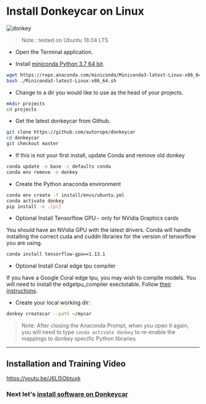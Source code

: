 # Install Donkeycar on Linux

![donkey](/assets/logos/linux_logo.png)

> Note : tested on Ubuntu 18.04 LTS

* Open the Terminal application.

* Install [miniconda Python 3.7 64 bit](https://conda.io/miniconda.html). 

```bash
wget https://repo.anaconda.com/miniconda/Miniconda3-latest-Linux-x86_64.sh
bash ./Miniconda3-latest-Linux-x86_64.sh
```

* Change to a dir you would like to use as the head of your projects.

```bash
mkdir projects
cd projects
```

* Get the latest donkeycar from Github.

```bash
git clone https://github.com/autorope/donkeycar
cd donkeycar
git checkout master
```

* If this is not your first install, update Conda and remove old donkey

```bash
conda update -n base -c defaults conda
conda env remove -n donkey
```

* Create the Python anaconda environment

```bash
conda env create -f install/envs/ubuntu.yml
conda activate donkey
pip install -e .[pc]
```

* Optional Install Tensorflow GPU - only for NVidia Graphics cards

You should have an NVidia GPU with the latest drivers. Conda will handle installing the correct cuda and cuddn libraries for the version of tensorflow you are using.

```bash
conda install tensorflow-gpu==1.13.1
```

* Optional Install Coral edge tpu compiler

If you have a Google Coral edge tpu, you may wish to compile models. You will need to install the edgetpu_compiler exectutable. Follow [their instructions](https://coral.withgoogle.com/docs/edgetpu/compiler/).

* Create your local working dir:

```bash
donkey createcar --path ~/mycar
```

> Note: After closing the Anaconda Prompt, when you open it again, you will need to 
> type ```conda activate donkey``` to re-enable the mappings to donkey specific 
> Python libraries

----

## Installation and Training Video
https://youtu.be/J6Ll5Obtuxk

### Next let's [install software on Donkeycar](/guide/install_software/#step-2-install-software-on-donkeycar)
